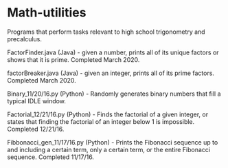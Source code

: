 # Math-utilities
Programs that perform tasks relevant to high school trigonometry and precalculus.

FactorFinder.java (Java) - given a number, prints all of its unique factors or shows that it is prime. Completed March 2020.

factorBreaker.java (Java) - given an integer, prints all of its prime factors. Completed March 2020.

Binary_11/20/16.py (Python) - Randomly generates binary numbers that fill a typical IDLE window. 

Factorial_12/21/16.py (Python) - Finds the factorial of a given integer, or states that finding the factorial of an integer below 1 is impossible. Completed 12/21/16.

Fibbonacci_gen_11/17/16.py (Python) - Prints the Fibonacci sequence up to and including a certain term, only a certain term, or the entire Fibonacci sequence. Completed 11/17/16.
